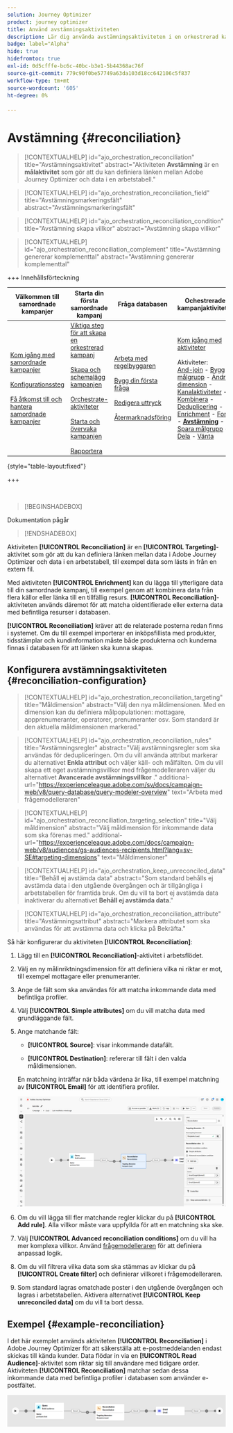 ```yaml
---
solution: Journey Optimizer
product: journey optimizer
title: Använd avstämningsaktiviteten
description: Lär dig använda avstämningsaktiviteten i en orkestrerad kampanj
badge: label="Alpha"
hide: true
hidefromtoc: true
exl-id: 0d5cfffe-bc6c-40bc-b3e1-5b44368ac76f
source-git-commit: 779c90f0be57749a63da103d18cc642106c5f837
workflow-type: tm+mt
source-wordcount: '605'
ht-degree: 0%

---
```


# Avstämning {#reconciliation}

>[!CONTEXTUALHELP]
>id="ajo_orchestration_reconciliation"
>title="Avstämningsaktivitet"
>abstract="Aktiviteten **Avstämning** är en **målaktivitet** som gör att du kan definiera länken mellan Adobe Journey Optimizer och data i en arbetstabell."

>[!CONTEXTUALHELP]
>id="ajo_orchestration_reconciliation_field"
>title="Avstämningsmarkeringsfält"
>abstract="Avstämningsmarkeringsfält"

>[!CONTEXTUALHELP]
>id="ajo_orchestration_reconciliation_condition"
>title="Avstämning skapa villkor"
>abstract="Avstämning skapa villkor"

>[!CONTEXTUALHELP]
>id="ajo_orchestration_reconciliation_complement"
>title="Avstämning genererar komplementtal"
>abstract="Avstämning genererar komplementtal"


+++ Innehållsförteckning

| Välkommen till samordnade kampanjer | Starta din första samordnade kampanj | Fråga databasen | Ochestrerade kampanjaktiviteter |
|---|---|---|---|
| [Kom igång med samordnade kampanjer](../gs-orchestrated-campaigns.md)<br/><br/>[Konfigurationssteg](../configuration-steps.md)<br/><br/>[Få åtkomst till och hantera samordnade kampanjer](../access-manage-orchestrated-campaigns.md) | [Viktiga steg för att skapa en orkestrerad kampanj](../gs-campaign-creation.md)<br/><br/>[Skapa och schemalägg kampanjen](../create-orchestrated-campaign.md)<br/><br/>[Orchestrate-aktiviteter](../orchestrate-activities.md)<br/><br/>[Starta och övervaka kampanjen](../start-monitor-campaigns.md)<br/><br/>[Rapportera](../reporting-campaigns.md) | [Arbeta med regelbyggaren](../orchestrated-rule-builder.md)<br/><br/>[Bygg din första fråga](../build-query.md)<br/><br/>[Redigera uttryck](../edit-expressions.md)<br/><br/>[Återmarknadsföring](../retarget.md) | [Kom igång med aktiviteter](about-activities.md)<br/><br/>Aktiviteter:<br/>[And-join](and-join.md) - [Bygg målgrupp](build-audience.md) - [Ändra dimension](change-dimension.md) - [Kanalaktiviteter](channels.md) - [Kombinera](combine.md) - [Deduplicering](deduplication.md) - [Enrichment](enrichment.md) - [Fork](fork.md)  - <b>[Avstämning](reconciliation.md)</b> - [Spara målgrupp](save-audience.md) - [Dela](split.md) - [Vänta](wait.md) |

{style="table-layout:fixed"}

+++

<br/>

>[!BEGINSHADEBOX]

Dokumentation pågår

>[!ENDSHADEBOX]

Aktiviteten **[!UICONTROL Reconciliation]** är en **[!UICONTROL Targeting]**-aktivitet som gör att du kan definiera länken mellan data i Adobe Journey Optimizer och data i en arbetstabell, till exempel data som lästs in från en extern fil.

Med aktiviteten **[!UICONTROL Enrichment]** kan du lägga till ytterligare data till din samordnade kampanj, till exempel genom att kombinera data från flera källor eller länka till en tillfällig resurs. **[!UICONTROL Reconciliation]**-aktiviteten används däremot för att matcha oidentifierade eller externa data med befintliga resurser i databasen.

**[!UICONTROL Reconciliation]** kräver att de relaterade posterna redan finns i systemet. Om du till exempel importerar en inköpsfillista med produkter, tidsstämplar och kundinformation måste både produkterna och kunderna finnas i databasen för att länken ska kunna skapas.

## Konfigurera avstämningsaktiviteten {#reconciliation-configuration}

>[!CONTEXTUALHELP]
>id="ajo_orchestration_reconciliation_targeting"
>title="Måldimension"
>abstract="Välj den nya måldimensionen. Med en dimension kan du definiera målpopulationen: mottagare, appprenumeranter, operatorer, prenumeranter osv. Som standard är den aktuella måldimensionen markerad."

>[!CONTEXTUALHELP]
>id="ajo_orchestration_reconciliation_rules"
>title="Avstämningsregler"
>abstract="Välj avstämningsregler som ska användas för dedupliceringen. Om du vill använda attribut markerar du alternativet **Enkla attribut** och väljer käll- och målfälten. Om du vill skapa ett eget avstämningsvillkor med frågemodelleraren väljer du alternativet **Avancerade avstämningsvillkor** ."
>additional-url="https://experienceleague.adobe.com/sv/docs/campaign-web/v8/query-database/query-modeler-overview" text="Arbeta med frågemodelleraren"

>[!CONTEXTUALHELP]
>id="ajo_orchestration_reconciliation_targeting_selection"
>title="Välj måldimension"
>abstract="Välj måldimension för inkommande data som ska förenas med."
>additional-url="https://experienceleague.adobe.com/docs/campaign-web/v8/audiences/gs-audiences-recipients.html?lang=sv-SE#targeting-dimensions" text="Måldimensioner"

>[!CONTEXTUALHELP]
>id="ajo_orchestration_keep_unreconciled_data"
>title="Behåll ej avstämda data"
>abstract="Som standard behålls ej avstämda data i den utgående övergången och är tillgängliga i arbetstabellen för framtida bruk. Om du vill ta bort ej avstämda data inaktiverar du alternativet **Behåll ej avstämda data**."

>[!CONTEXTUALHELP]
>id="ajo_orchestration_reconciliation_attribute"
>title="Avstämningsattribut"
>abstract="Markera attributet som ska användas för att avstämma data och klicka på Bekräfta."

Så här konfigurerar du aktiviteten **[!UICONTROL Reconciliation]**:

1. Lägg till en **[!UICONTROL Reconciliation]**-aktivitet i arbetsflödet.

1. Välj en ny målinriktningsdimension för att definiera vilka ni riktar er mot, till exempel mottagare eller prenumeranter.

1. Ange de fält som ska användas för att matcha inkommande data med befintliga profiler.

1. Välj **[!UICONTROL Simple attributes]** om du vill matcha data med grundläggande fält.

1. Ange matchande fält:

   * **[!UICONTROL Source]**: visar inkommande datafält.

   * **[!UICONTROL Destination]**: refererar till fält i den valda måldimensionen.

   En matchning inträffar när båda värdena är lika, till exempel matchning av **[!UICONTROL Email]** för att identifiera profiler.

   ![](../assets/workflow-reconciliation-criteria.png)

1. Om du vill lägga till fler matchande regler klickar du på **[!UICONTROL Add rule]**. Alla villkor måste vara uppfyllda för att en matchning ska ske.

1. Välj **[!UICONTROL Advanced reconciliation conditions]** om du vill ha mer komplexa villkor. Använd [frågemodelleraren](../orchestrated-rule-builder.md) för att definiera anpassad logik.

1. Om du vill filtrera vilka data som ska stämmas av klickar du på **[!UICONTROL Create filter]** och definierar villkoret i frågemodelleraren.

1. Som standard lagras omatchade poster i den utgående övergången och lagras i arbetstabellen. Aktivera alternativet **[!UICONTROL Keep unreconciled data]** om du vill ta bort dessa.

## Exempel {#example-reconciliation}

I det här exemplet används aktiviteten **[!UICONTROL Reconciliation]** i Adobe Journey Optimizer för att säkerställa att e-postmeddelanden endast skickas till kända kunder. Data flödar in via en **[!UICONTROL Read Audience]**-aktivitet som riktar sig till användare med tidigare order. Aktiviteten **[!UICONTROL Reconciliation]** matchar sedan dessa inkommande data med befintliga profiler i databasen som använder e-postfältet.

![](../assets/workflow-reconciliation-sample-1.0.png)
